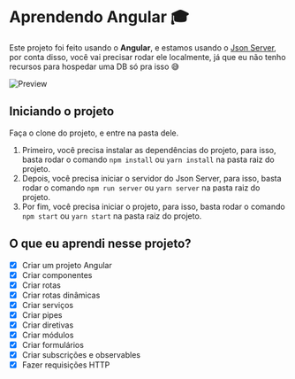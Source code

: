 # Aprendendo Angular 🎓

Este projeto foi feito usando o **Angular**, e estamos usando o [Json Server](https://www.npmjs.com/package/json-server), por conta disso, você vai precisar rodar ele localmente, já que eu não tenho recursos para hospedar uma DB só pra isso 😅

![Preview](https://i.imgur.com/CuQLUxe.png)

## Iniciando o projeto

Faça o clone do projeto, e entre na pasta dele.

1. Primeiro, você precisa instalar as dependências do projeto, para isso, basta rodar o comando `npm install` ou `yarn install` na pasta raiz do projeto.
2. Depois, você precisa iniciar o servidor do Json Server, para isso, basta rodar o comando `npm run server` ou `yarn server` na pasta raiz do projeto.
3. Por fim, você precisa iniciar o projeto, para isso, basta rodar o comando `npm start` ou `yarn start` na pasta raiz do projeto.

## O que eu aprendi nesse projeto?

- [x] Criar um projeto Angular
- [x] Criar componentes
- [x] Criar rotas
- [x] Criar rotas dinâmicas
- [x] Criar serviços
- [x] Criar pipes
- [x] Criar diretivas
- [x] Criar módulos
- [x] Criar formulários
- [x] Criar subscrições e observables
- [x] Fazer requisições HTTP
